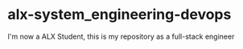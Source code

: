 # alx-system_engineering-devops
I'm now a ALX Student, this is my repository as a full-stack engineer
